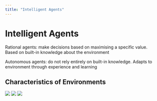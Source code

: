 ```yaml
---
title: "Intelligent Agents"
---
```

# Intelligent Agents
Rational agents: make decisions based on maximising a specific value. Based on built-in knowledge about the environment

Autonomous agents: do not rely entirely on built-in knowledge. Adapts to environment through experience and learning

## Characteristics of Environments
![](https://i.imgur.com/kGW4HPb.png)
![](https://i.imgur.com/nDH87oy.png)
![](https://i.imgur.com/LLZWdPw.png)
